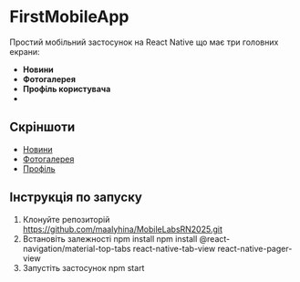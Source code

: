 # FirstMobileApp 

Простий мобільний застосунок на React Native що має три головних екрани:
- **Новини**
- **Фотогалерея**
- **Профіль користувача**
- 
## Скріншоти

- [Новини](./screenshots/photo_2025-05-25_00-01-47.jpg)
- [Фотогалерея](./screenshots/photo_2025-05-25_00-00-56.jpg)
- [Профіль](./screenshots/photo_2025-05-25_00-00-56(2).jpg)

## Інструкція по запуску

1. Клонуйте репозиторій
   https://github.com/maalyhina/MobileLabsRN2025.git
2. Встановіть залежності
   npm install
   npm install @react-navigation/material-top-tabs react-native-tab-view react-native-pager-view
3. Запустіть застосунок
   npm start



